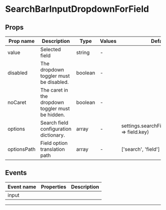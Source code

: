 # SearchBarInputDropdownForField

## Props

| Prop name   | Description                                       | Type    | Values | Default                                            |
| ----------- | ------------------------------------------------- | ------- | ------ | -------------------------------------------------- |
| value       | Selected field                                    | string  | -      |                                                    |
| disabled    | The dropdown toggler must be disabled.            | boolean | -      |                                                    |
| noCaret     | The caret in the dropdown toggler must be hidden. | boolean | -      |                                                    |
| options     | Search field configuration dictionary.            | array   | -      | settings.searchFields.map((field) =&gt; field.key) |
| optionsPath | Field option translation path                     | array   | -      | ['search', 'field']                                |

## Events

| Event name | Properties | Description |
| ---------- | ---------- | ----------- |
| input      |            |

---
